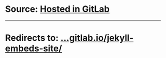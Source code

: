 <h1><b>Source: <a href="https://gitlab.com/ZEBAS204/jekyll-embeds-site/">Hosted in GitLab</a></b></h1>

---

<h1><b>Redirects to: <a href="https://zebas204.gitlab.io/jekyll-embeds-site/">...gitlab.io/jekyll-embeds-site/</a></b></h1>